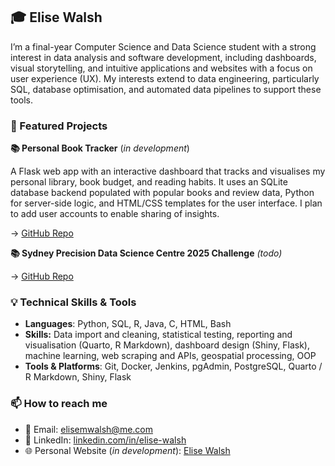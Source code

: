 ## 🎓 Elise Walsh 

I’m a final-year Computer Science and Data Science student with a strong interest in data analysis and software development, including dashboards, visual storytelling, and intuitive applications and websites with a focus on user experience (UX). My interests extend to data engineering, particularly SQL, database optimisation, and automated data pipelines to support these tools.

### 📌 Featured Projects
**📚 Personal Book Tracker** (*in development*) 

A Flask web app with an interactive dashboard that tracks and visualises my personal library, book budget, and reading habits. It uses an SQLite database backend populated with popular books and review data, Python for server-side logic, and HTML/CSS templates for the user interface. I plan to add user accounts to enable sharing of insights.

→ [GitHub Repo](https://github.com/elisew-code/book-tracker)

**📚 Sydney Precision Data Science Centre 2025 Challenge** _(todo)_

→ [GitHub Repo](https://github.com/elisew-code/winter-data-analysis-challenge-2025)

### 💡 Technical Skills & Tools  
- **Languages**: Python, SQL, R, Java, C, HTML, Bash
- **Skills:** Data import and cleaning, statistical testing, reporting and visualisation (Quarto, R Markdown), dashboard design (Shiny, Flask), machine learning, web scraping and APIs, geospatial processing, OOP
- **Tools & Platforms**: Git, Docker, Jenkins, pgAdmin, PostgreSQL, Quarto / R Markdown, Shiny, Flask
  
### 📫 How to reach me  
- 📧 Email: elisemwalsh@me.com  
- 💼 LinkedIn: [linkedin.com/in/elise-walsh](https://www.linkedin.com/in/elise-walsh-0984932a/)
- 🌐 Personal Website (*in development*): [Elise Walsh](https://elisemwalsh.com)
